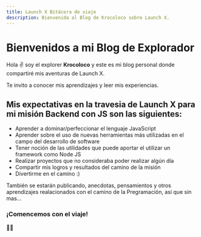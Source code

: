 ```yaml
---
title: Launch X Bitácora de viaje
description: Bienvenida al Blog de Krocoloco sobre Launch X.
---
```


# Bienvenidos a mi Blog de Explorador

Hola ✌️  soy el explorer **Krocoloco** y este es mi blog personal donde compartiré mis aventuras de Launch X.

Te invito a conocer mis aprendizajes y leer mis experiencias.

## Mis expectativas en la travesia de Launch X para mi misión Backend con JS son las siguientes:

- Aprender a dominar/perfeccionar el lenguaje JavaScript
- Aprender sobre el uso de nuevas herramientas más utilizadas en el campo del desarrollo de software
- Tener noción de las utilidades que puede aportar el utilizar un framework como Node JS
- Realizar proyectos que no consideraba poder realizar algún día
- Compartir mis logros y resultados del camino de la misión
- Divertirme en el camino :)

También se estarán publicando, anecdotas, pensamientos y otros aprendizajes realacionados con el camino de la Pregramación, así que sin mas...

### ¡Comencemos con el viaje!

🤠🚀


